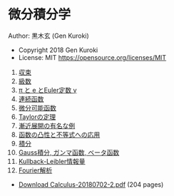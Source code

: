 # 微分積分学

Author: 黒木玄 (Gen Kuroki)

* Copyright 2018 Gen Kuroki
* License: MIT https://opensource.org/licenses/MIT

1. <a href="http://nbviewer.jupyter.org/github/genkuroki/Calculus/blob/master/01%20convergence.ipynb">収束</a>
2. <a href="http://nbviewer.jupyter.org/github/genkuroki/Calculus/blob/master/02%20series.ipynb">級数</a>
3. <a href="http://nbviewer.jupyter.org/github/genkuroki/Calculus/blob/master/03%20pi%2C%20e%2C%20and%20Euler's%20%CE%B3.ipynb">π と e とEuler定数 γ</a>
4. <a href="http://nbviewer.jupyter.org/github/genkuroki/Calculus/blob/master/04%20continous%20functions.ipynb">連続函数</a>
5. <a href="http://nbviewer.jupyter.org/github/genkuroki/Calculus/blob/master/05%20differentiable%20functions.ipynb">微分可能函数</a>
6. <a href="http://nbviewer.jupyter.org/github/genkuroki/Calculus/blob/master/06%20Taylor%27s%20theorems.ipynb">Taylorの定理</a>
7. <a href="http://nbviewer.jupyter.org/github/genkuroki/Calculus/blob/master/07%20example%20of%20asymptotic%20expansion.ipynb">漸近展開の有名な例</a>
8. <a href="http://nbviewer.jupyter.org/github/genkuroki/Calculus/blob/master/08%20convexity.ipynb">函数の凸性と不等式への応用</a>
9. <a href="http://nbviewer.jupyter.org/github/genkuroki/Calculus/blob/master/09%20integration.ipynb">積分</a>
10. <a href="http://nbviewer.jupyter.org/github/genkuroki/Calculus/blob/master/10%20Gauss%2C%20Gamma%2C%20Beta.ipynb">Gauss積分, ガンマ函数, ベータ函数</a>
11. <a href="http://nbviewer.jupyter.org/github/genkuroki/Calculus/blob/master/11%20Kullback-Leibler%20information.ipynb">Kullback-Leibler情報量</a>
11. <a href="http://nbviewer.jupyter.org/github/genkuroki/Calculus/blob/master/12%20Fourier%20analysis.ipynb">Fourier解析</a>

* <a href="https://github.com/genkuroki/Calculus/raw/master/Calculus-20180702-2.pdf">Download Calculus-20180702-2.pdf</a> (204 pages)
